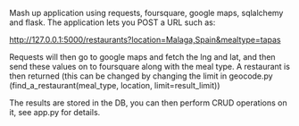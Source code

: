 Mash up application using requests, foursquare, google maps, sqlalchemy and flask.
The application lets you POST a URL such as:

http://127.0.0.1:5000/restaurants?location=Malaga,Spain&mealtype=tapas

Requests will then go to google maps and fetch the lng and lat, and then send these values on to foursquare along with the 
meal type. A restaurant is then returned (this can be changed by changing the limit in geocode.py 
(find_a_restaurant(meal_type, location, limit=result_limit))

The results are stored in the DB, you can then perform CRUD operations on it, see app.py for details.

